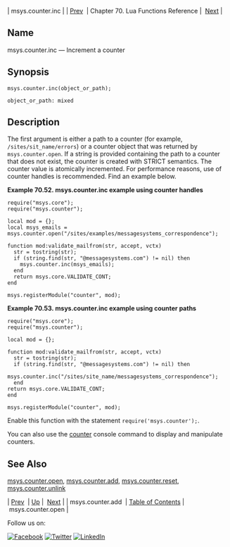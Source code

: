 | msys.counter.inc |
| [Prev](lua.ref.msys.counter.add.php)  | Chapter 70. Lua Functions Reference |  [Next](lua.ref.msys.counter.open.php) |

<a name="lua.ref.msys.counter.inc"></a>
## Name

msys.counter.inc — Increment a counter

<a name="idp17794672"></a>
## Synopsis

`msys.counter.inc(object_or_path);`

`object_or_path: mixed`<a name="idp17797600"></a>
## Description

The first argument is either a path to a counter (for example, `/sites/sit_name/errors`) or a counter object that was returned by `msys.counter.open`. If a string is provided containing the path to a counter that does not exist, the counter is created with STRICT semantics. The counter value is atomically incremented. For performance reasons, use of counter handles is recommended. Find an example below.

<a name="lua.ref.msys.counter.inc.example1"></a>

**Example 70.52. msys.counter.inc example using counter handles**

```
require("msys.core");
require("msys.counter");

local mod = {};
local msys_emails = msys.counter.open("/sites/examples/messagesystems_correspondence");

function mod:validate_mailfrom(str, accept, vctx)
  str = tostring(str);
  if (string.find(str, "@messagesystems.com") != nil) then
    msys.counter.inc(msys_emails);
  end
  return msys.core.VALIDATE_CONT;
end

msys.registerModule("counter", mod);
```

<a name="lua.ref.msys.counter.inc.example2"></a>

**Example 70.53. msys.counter.inc example using counter paths**

```
require("msys.core");
require("msys.counter");

local mod = {};

function mod:validate_mailfrom(str, accept, vctx)
  str = tostring(str);
  if (string.find(str, "@messagesystems.com") != nil) then
    msys.counter.inc("/sites/site_name/messagesystems_correspondence");
  end
return msys.core.VALIDATE_CONT;
end

msys.registerModule("counter", mod);
```

Enable this function with the statement `require('msys.counter');`.

You can also use the [counter](console_commands.counter.php "counter") console command to display and manipulate counters.

<a name="idp17808496"></a>
## See Also

[msys.counter.open](lua.ref.msys.counter.open.php "msys.counter.open"), [msys.counter.add](lua.ref.msys.counter.add.php "msys.counter.add"), [msys.counter.reset](lua.ref.msys.counter.reset.php "msys.counter.reset"), [msys.counter.unlink](lua.ref.msys.counter.unlink.php "msys.counter.unlink")

| [Prev](lua.ref.msys.counter.add.php)  | [Up](lua.function.details.php) |  [Next](lua.ref.msys.counter.open.php) |
| msys.counter.add  | [Table of Contents](index.php) |  msys.counter.open |

Follow us on:

[![Facebook](https://support.messagesystems.com/images/icon-facebook.png)](http://www.facebook.com/messagesystems) [![Twitter](https://support.messagesystems.com/images/icon-twitter.png)](http://twitter.com/#!/MessageSystems) [![LinkedIn](https://support.messagesystems.com/images/icon-linkedin.png)](http://www.linkedin.com/company/message-systems)